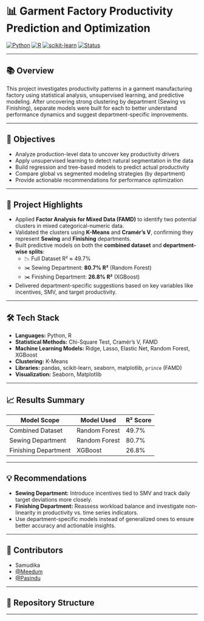 # 📊 Garment Factory Productivity Prediction and Optimization

[![Python](https://img.shields.io/badge/Python-3.8+-blue.svg)](https://www.python.org/)
[![R](https://img.shields.io/badge/R-Statistics-blue)](https://www.r-project.org/)
[![scikit-learn](https://img.shields.io/badge/ML-scikit--learn-yellowgreen)](https://scikit-learn.org/)
[![Status](https://img.shields.io/badge/Status-Completed-brightgreen)]()

---

## 📚 Overview

This project investigates productivity patterns in a garment manufacturing factory using statistical analysis, unsupervised learning, and predictive modeling. After uncovering strong clustering by department (Sewing vs Finishing), separate models were built for each to better understand performance dynamics and suggest department-specific improvements.

---

## 🎯 Objectives

- Analyze production-level data to uncover key productivity drivers
- Apply unsupervised learning to detect natural segmentation in the data
- Build regression and tree-based models to predict actual productivity
- Compare global vs segmented modeling strategies (by department)
- Provide actionable recommendations for performance optimization

---

## 🧪 Project Highlights

- Applied **Factor Analysis for Mixed Data (FAMD)** to identify two potential clusters in mixed categorical-numeric data.
- Validated the clusters using **K-Means** and **Cramér’s V**, confirming they represent **Sewing** and **Finishing** departments.
- Built predictive models on both the **combined dataset** and **department-wise splits**:
  - 📉 Full Dataset R² ≈ 49.7%
  - ✂️ Sewing Department: **80.7% R²** (Random Forest)
  - ✂️ Finishing Department: **26.8% R²** (XGBoost)
- Delivered department-specific suggestions based on key variables like incentives, SMV, and target productivity.

---

## 🛠️ Tech Stack

- **Languages:** Python, R
- **Statistical Methods:** Chi-Square Test, Cramér’s V, FAMD
- **Machine Learning Models:** Ridge, Lasso, Elastic Net, Random Forest, XGBoost
- **Clustering:** K-Means
- **Libraries:** pandas, scikit-learn, seaborn, matplotlib, `prince` (FAMD)
- **Visualization:** Seaborn, Matplotlib

---

## 📈 Results Summary

| Model Scope         | Model Used     | R² Score   |
|---------------------|----------------|------------|
| Combined Dataset    | Random Forest  | 49.7%      |
| Sewing Department   | Random Forest  | 80.7%      |
| Finishing Department| XGBoost        | 26.8%      |

---

## 💡 Recommendations

- **Sewing Department:** Introduce incentives tied to SMV and track daily target deviations more closely.
- **Finishing Department:** Reassess workload balance and investigate non-linearity in productivity vs. time series indicators.
- Use department-specific models instead of generalized ones to ensure better accuracy and actionable insights.

---

## 👥 Contributors

- Samudika
- [@Meedum](https://www.linkedin.com/in/meedum-keerthisiri-5a75a7212/)
- [@Pasindu](https://www.linkedin.com/in/pasindu-madusanka-544517261/)

---

## 📂 Repository Structure

---
